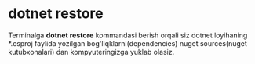 # dotnet restore

Terminalga **dotnet restore** kommandasi berish orqali siz dotnet loyihaning \*.csproj faylida yozilgan bog'liqklarni(dependencies) nuget sources(nuget kutubxonalari) dan kompyuteringizga yuklab olasiz.
